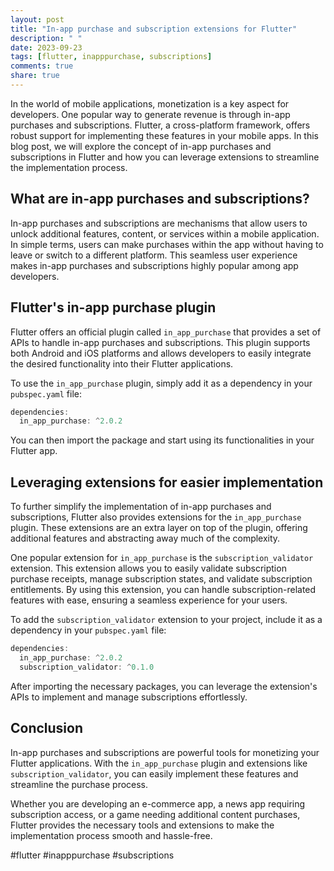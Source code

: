 ```yaml
---
layout: post
title: "In-app purchase and subscription extensions for Flutter"
description: " "
date: 2023-09-23
tags: [flutter, inapppurchase, subscriptions]
comments: true
share: true
---
```


In the world of mobile applications, monetization is a key aspect for developers. One popular way to generate revenue is through in-app purchases and subscriptions. Flutter, a cross-platform framework, offers robust support for implementing these features in your mobile apps. In this blog post, we will explore the concept of in-app purchases and subscriptions in Flutter and how you can leverage extensions to streamline the implementation process.

## What are in-app purchases and subscriptions?

In-app purchases and subscriptions are mechanisms that allow users to unlock additional features, content, or services within a mobile application. In simple terms, users can make purchases within the app without having to leave or switch to a different platform. This seamless user experience makes in-app purchases and subscriptions highly popular among app developers.

## Flutter's in-app purchase plugin

Flutter offers an official plugin called `in_app_purchase` that provides a set of APIs to handle in-app purchases and subscriptions. This plugin supports both Android and iOS platforms and allows developers to easily integrate the desired functionality into their Flutter applications.

To use the `in_app_purchase` plugin, simply add it as a dependency in your `pubspec.yaml` file:

```dart
dependencies:
  in_app_purchase: ^2.0.2
```

You can then import the package and start using its functionalities in your Flutter app.

## Leveraging extensions for easier implementation

To further simplify the implementation of in-app purchases and subscriptions, Flutter also provides extensions for the `in_app_purchase` plugin. These extensions are an extra layer on top of the plugin, offering additional features and abstracting away much of the complexity.

One popular extension for `in_app_purchase` is the `subscription_validator` extension. This extension allows you to easily validate subscription purchase receipts, manage subscription states, and validate subscription entitlements. By using this extension, you can handle subscription-related features with ease, ensuring a seamless experience for your users.

To add the `subscription_validator` extension to your project, include it as a dependency in your `pubspec.yaml` file:

```dart
dependencies:
  in_app_purchase: ^2.0.2
  subscription_validator: ^0.1.0
```

After importing the necessary packages, you can leverage the extension's APIs to implement and manage subscriptions effortlessly.

## Conclusion

In-app purchases and subscriptions are powerful tools for monetizing your Flutter applications. With the `in_app_purchase` plugin and extensions like `subscription_validator`, you can easily implement these features and streamline the purchase process.

Whether you are developing an e-commerce app, a news app requiring subscription access, or a game needing additional content purchases, Flutter provides the necessary tools and extensions to make the implementation process smooth and hassle-free.

#flutter #inapppurchase #subscriptions